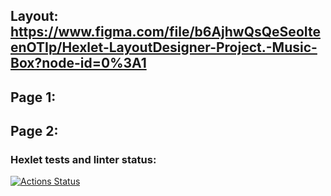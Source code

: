 ## Layout: https://www.figma.com/file/b6AjhwQsQeSeoIteenOTIp/Hexlet-LayoutDesigner-Project.-Music-Box?node-id=0%3A1

## Page 1: 

## Page 2:

### Hexlet tests and linter status:
[![Actions Status](https://github.com/CerberStrix/layout-designer-project-56/workflows/hexlet-check/badge.svg)](https://github.com/CerberStrix/layout-designer-project-56/actions)
